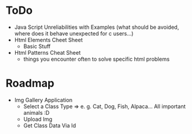 # ToDo
- Java Script Unreliabilities with Examples (what should be avoided, where does it behave unexpected for c users...)
- Html Elements Cheet Sheet
	- Basic Stuff
- Html Patterns Cheat Sheet
	- things you encounter often to solve specific html problems

# Roadmap
- Img Gallery Application
	- Select a Class Type => e. g. Cat, Dog, Fish, Alpaca... All important animals :D
	- Upload Img
	- Get Class Data Via Id
